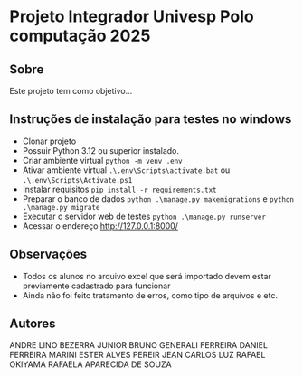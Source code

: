 # Projeto Integrador Univesp Polo computação 2025

## Sobre  

Este projeto tem como objetivo...

## Instruções de instalação para testes no windows

- Clonar projeto  
- Possuir Python 3.12 ou superior instalado.  
- Criar ambiente virtual  `python -m venv .env`  
- Ativar ambiente virtual `.\.env\Scripts\activate.bat` ou `.\.env\Scripts\Activate.ps1`  
- Instalar requisitos `pip install -r requirements.txt`  
- Preparar o banco de dados `python .\manage.py makemigrations` e `python .\manage.py migrate`  
- Executar o servidor web de testes `python .\manage.py runserver`  
- Acessar o endereço http://127.0.0.1:8000/

## Observações

- Todos os alunos no arquivo excel que será importado devem estar previamente cadastrado para funcionar
- Ainda não foi feito tratamento de erros, como tipo de arquivos e etc.

## Autores

ANDRE LINO BEZERRA JUNIOR
BRUNO GENERALI FERREIRA
DANIEL FERREIRA MARINI
ESTER ALVES PEREIR
JEAN CARLOS LUZ
RAFAEL OKIYAMA
RAFAELA APARECIDA DE SOUZA
